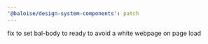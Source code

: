 ```yaml
---
'@baloise/design-system-components': patch
---
```


fix to set bal-body to ready to avoid a white webpage on page load
